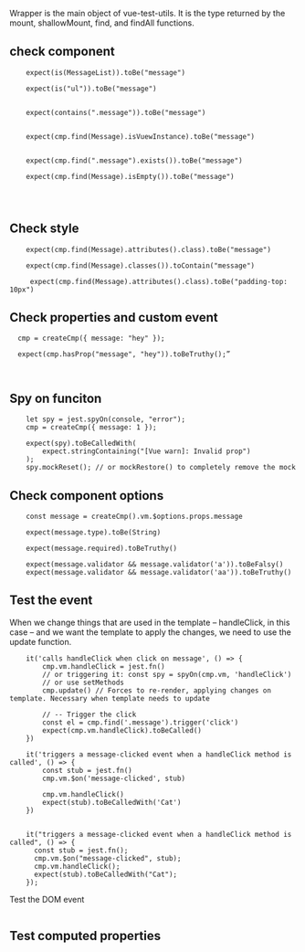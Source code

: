 
Wrapper is the main object of vue-test-utils. It is the type returned by the mount, shallowMount, find, and findAll functions.


## check component
```
    expect(is(MessageList)).toBe("message")

    expect(is("ul")).toBe("message")

    
    expect(contains(".message")).toBe("message")


    expect(cmp.find(Message).isVuewInstance).toBe("message")


    expect(cmp.find(".message").exists()).toBe("message")

    expect(cmp.find(Message).isEmpty()).toBe("message")




```


## Check style
```
    expect(cmp.find(Message).attributes().class).toBe("message")

    expect(cmp.find(Message).classes()).toContain("message")

     expect(cmp.find(Message).attributes().class).toBe("padding-top: 10px")
```


## Check properties and custom event
```
  cmp = createCmp({ message: "hey" });

  expect(cmp.hasProp("message", "hey")).toBeTruthy();”



```


## Spy on funciton
```
    let spy = jest.spyOn(console, "error");
    cmp = createCmp({ message: 1 });
    
    expect(spy).toBeCalledWith(
        expect.stringContaining("[Vue warn]: Invalid prop")
    );
    spy.mockReset(); // or mockRestore() to completely remove the mock

```
## Check component options
```
    const message = createCmp().vm.$options.props.message

    expect(message.type).toBe(String)

    expect(message.required).toBeTruthy()

    expect(message.validator && message.validator('a')).toBeFalsy()
    expect(message.validator && message.validator('aa')).toBeTruthy()

```


## Test the event

When we change things that are used in the template – handleClick, in this case – and we want the template to apply the changes, we need to use the update function.

```
    it('calls handleClick when click on message', () => {
        cmp.vm.handleClick = jest.fn()
        // or triggering it: const spy = spyOn(cmp.vm, 'handleClick')
        // or use setMethods
        cmp.update() // Forces to re-render, applying changes on template. Necessary when template needs to update

        // -- Trigger the click
        const el = cmp.find('.message').trigger('click')
        expect(cmp.vm.handleClick).toBeCalled()
    })

    it('triggers a message-clicked event when a handleClick method is called', () => {
        const stub = jest.fn()
        cmp.vm.$on('message-clicked', stub)

        cmp.vm.handleClick()
        expect(stub).toBeCalledWith('Cat')
    })


    it("triggers a message-clicked event when a handleClick method is called", () => {
      const stub = jest.fn();
      cmp.vm.$on("message-clicked", stub);
      cmp.vm.handleClick();
      expect(stub).toBeCalledWith("Cat");
    });
```
Test the DOM event
```
```



## Test computed properties
```
```